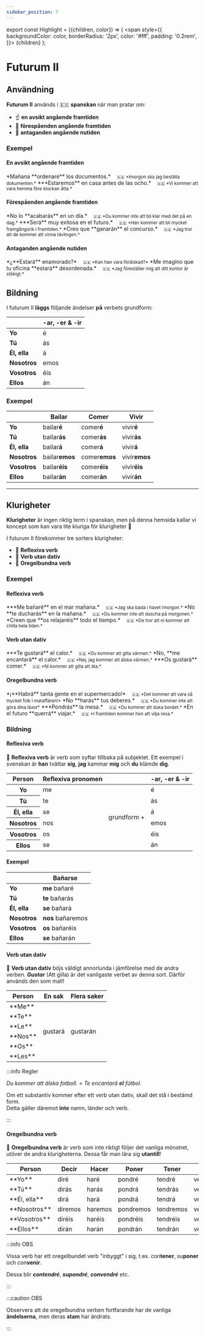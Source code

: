 ```yaml
---
sidebar_position: 7
---
```


export const Highlight = ({children, color}) => (
  <span
    style={{
      backgroundColor: color,
      borderRadius: '2px',
      color: '#fff',
      padding: '0.2rem',
    }}>
    {children}
  </span>
);

# <Highlight color="var(--highlight)">Futurum II</Highlight>

## <Highlight color="#ff4802">Användning</Highlight>

**Futurum II** används i 🇪🇸 **spanskan** när man pratar om:

- ☝️ **en avsikt angående framtiden**
- 🔮 **förespåenden angående framtiden**
- 🧐 **antaganden angående nutiden**

### <Highlight color="#ff4802">Exempel</Highlight>

#### <Highlight color="#ff4802">En avsikt angående framtiden</Highlight>
 
<div class="custom-quote">  
*Mañana **ordenaré** los documentos.*   
&nbsp;&nbsp;&nbsp;<small>🇸🇪 *Imorgon ska jag beställa dokumenten.*</small>    
***Estaremos** en casa antes de las ocho.*   
&nbsp;&nbsp;&nbsp;<small>🇸🇪 *Vi kommer att vara hemma före klockan åtta.*</small>    
</div>

#### <Highlight color="#ff4802">Förespåenden angående framtiden</Highlight>
 
<div class="custom-quote">  
*No lo **acabarás** en un día.*   
&nbsp;&nbsp;&nbsp;<small>🇸🇪 *Du kommer inte att bli klar med det på en dag.*</small>    
***Será** muy exitosa en el futuro.*    
&nbsp;&nbsp;&nbsp;<small>🇸🇪 *Han kommer att bli mycket framgångsrik i framtiden.*</small>    
*Creo que **ganarán** el concurso.*    
&nbsp;&nbsp;&nbsp;<small>🇸🇪 *Jag tror att de kommer att vinna tävlingen.*</small>
</div>

#### <Highlight color="#ff4802">Antaganden angående nutiden</Highlight>
 
<div class="custom-quote">  
*¿**Estará** enamorado?*   
&nbsp;&nbsp;&nbsp;<small>🇸🇪 *Kan han vara förälskad?*</small>    
*Me imagino que tu oficina **estará** desordenada.*    
&nbsp;&nbsp;&nbsp;<small>🇸🇪 *Jag föreställer mig att ditt kontor är stökigt.*</small>        
</div>

## <Highlight color="#ff4802">Bildning</Highlight>

I futurum II **läggs** följande ändelser **på** verbets grundform:

|       | -ar, -er & -ir   | 
| ----- | ----- | 
| **Yo**    | é     |   
| **Tú**    | ás    | 
| **Él, ella**    | á     | 
| **Nosotros**    | emos     | 
| **Vosotros**    | éis     |
| **Ellos**    | án     | 

### <Highlight color="#ff4802">Exempel</Highlight>

|       | Bailar   | Comer   | Vivir   |
| ----- | ----- | ----- | ----- |
| **Yo**    | bailar**é**     | comer**é**     | vivir**é**     |
| **Tú**    | bailar**ás**    | comer**ás**    | vivir**ás**    |
| **Él, ella**    | bailar**á**     | comer**á**     | vivir**á**     |
| **Nosotros**    | bailar**emos**     | comer**emos**     | vivir**emos**     |
| **Vosotros**    | bailar**éis**     | comer**éis**     | vivir**éis**     |
| **Ellos**    | bailar**án**     | comer**án**     | vivir**án**     |

---

## <Highlight color="#ff4802">Klurigheter</Highlight>

**Klurigheter** är ingen riktig term i spanskan, men på denna hemsida kallar vi koncept som kan vara lite kluriga för klurigheter 🥸

I futurum II förekommer tre sorters klurigheter:

- 🦺 **Reflexiva verb**
- 💩 **Verb utan dativ**
- 🖕 **Oregelbundna verb**

### <Highlight color="#ff4802">Exempel</Highlight>

#### <Highlight color="#ff4802">Reflexiva verb</Highlight>
 
<div class="custom-quote">  
***Me bañaré** en el mar mañana.*   
&nbsp;&nbsp;&nbsp;<small>🇸🇪 *Jag ska bada i havet imorgon.*</small>    
*No **te ducharás** en la mañana.*   
&nbsp;&nbsp;&nbsp;<small>🇸🇪 *Du kommer inte att duscha på morgonen.*</small>    
*Creen que **os relajaréis** todo el tiempo.*   
&nbsp;&nbsp;&nbsp;<small>🇸🇪 *De tror att ni kommer att chilla hela tiden.*</small> 
</div>

#### <Highlight color="#ff4802">Verb utan dativ</Highlight>
 
<div class="custom-quote">  
***Te gustará** el calor.*   
&nbsp;&nbsp;&nbsp;<small>🇸🇪 *Du kommer att gilla värmen.*</small>    
*No, **me encantará** el calor.*   
&nbsp;&nbsp;&nbsp;<small>🇸🇪 *Nej, jag kommer att älska värmen.*</small>   
***Os gustará** comer.*   
&nbsp;&nbsp;&nbsp;<small>🇸🇪 *Ni kommer att gilla att äta.*</small>      
</div>

#### <Highlight color="#ff4802">Oregelbundna verb</Highlight>
 
<div class="custom-quote">  
*¡**Habrá** tanta gente en el supermercado!*   
&nbsp;&nbsp;&nbsp;<small>🇸🇪 *Det kommer att vara så mycket folk i mataffären!*</small>    
*No **harás** tus deberes.*   
&nbsp;&nbsp;&nbsp;<small>🇸🇪 *Du kommer inte att göra dina läxor*</small>    
***Pondrás** la mesa.*   
&nbsp;&nbsp;&nbsp;<small>🇸🇪 *Du kommer att duka bordet.*</small>    
*En el futuro **querrá** viajar.*    
&nbsp;&nbsp;&nbsp;<small>🇸🇪 *I framtiden kommer hon att vilja resa.*</small>  
</div>

### <Highlight color="#ff4802">Bildning</Highlight>

#### <Highlight color="#ff4802">Reflexiva verb</Highlight>

🦺 **Reflexiva verb** är verb som syftar tillbaka på subjektet. Ett exempel i svenskan är **han** tvättar **sig**, **jag** kammar **mig** och **du** klämde **dig**. 

<table>
  <thead>
    <tr>
      <th> Person</th>
      <th> Reflexiva pronomen</th>
      <th> </th>
      <th> -ar, -er & -ir</th>
    </tr>
  </thead>
  <tbody>
    <tr>
      <th> Yo</th>
      <td> me</td>
      <td rowspan="6">grundform +</td>
      <td> é</td>
    </tr>
    <tr>
      <th> Tú</th>
      <td> te</td>
      <td> ás</td>
    </tr>
    <tr>
      <th> Él, ella</th>
      <td> se</td>
      <td> á</td>
    </tr>
    <tr>
      <th> Nosotros</th>
      <td> nos</td>
      <td> emos</td>
    </tr>
    <tr>
      <th> Vosotros</th>
      <td> os</td>
      <td> éis</td>
    </tr>
    <tr>
      <th> Ellos</th>
      <td> se</td>
      <td> án</td>
    </tr>
  </tbody>
</table>

#### <Highlight color="#ff4802">Exempel</Highlight>

|                  | Bañar**se**      | 
| ---------------- | ---------------- |
| **Yo**           | **me** bañaré      | 
| **Tú**           | **te** bañarás   |
| **Él, ella**     | **se** bañará      |
| **Nosotros**     | **nos** bañaremos  |   
| **Vosotros**     | **os** bañaréis |
| **Ellos**        | **se** bañarán  | 

#### <Highlight color="#ff4802">Verb utan dativ</Highlight>

💩 **Verb utan dativ** böjs väldigt annorlunda i jämförelse med de andra verben. ***Gustar*** (Att gilla) är det vanligaste verbet av denna sort. Därför används den som mall!

<table>
  <thead>
    <tr>
      <th> Person</th>
      <th> En sak</th>
      <th> Flera saker</th>
    </tr>
  </thead>
  <tbody>
    <tr>
      <td>**Me**</td>
      <td rowspan="6">gustará</td>
      <td rowspan="6">gustarán</td>
    </tr>
    <tr>
      <td>**Te**</td>
    </tr>
    <tr>
      <td>**Le**</td>
    </tr>
    <tr>
      <td>**Nos**</td>
    </tr>
    <tr>
      <td>**Os**</td>
    </tr>
    <tr>
      <td>**Les**</td>
    </tr>
  </tbody>
</table>

:::info Regler

*Du kommer att älska fotboll.* = *Te encantará **el** fútbol.*

Om ett substantiv kommer efter ett verb utan dativ, skall det stå i bestämd form.     
Detta gäller däremot **inte** namn, länder och verb.

:::

#### <Highlight color="#ff4802">Oregelbundna verb</Highlight>

🖕 **Oregelbundna verb** är verb som inte riktigt följer det vanliga mönstret, utöver de andra klurigheterna. Dessa får man lära sig **utantill**! 

<table>
  <thead>
    <tr>
      <th> Person</th>
      <th> Decir</th>
      <th> Hacer</th>
      <th> Poner</th>
      <th> Tener</th>
      <th> Venir</th>
      <th> Saber</th>
      <th> Haber</th>
      <th> Salir</th>
      <th> Valer</th>
      <th> Poder</th>
      <th> Querer</th>
      <th> Caber</th>
      <th> Oír</th>
    </tr>
  </thead>
  <tbody>
    <tr>
      <td>**Yo**</td>
      <td><span style={{color: 'red'}}>diré</span></td>
      <td><span style={{color: 'red'}}>haré</span></td>
      <td><span style={{color: 'red'}}>pondré</span></td>
      <td><span style={{color: 'red'}}>tendré</span></td>
      <td><span style={{color: 'red'}}>vendré</span></td>
      <td><span style={{color: 'red'}}>sabré</span></td>
      <td><span style={{color: 'red'}}>habré</span></td>
      <td><span style={{color: 'red'}}>saldré</span></td>
      <td><span style={{color: 'red'}}>valdré</span></td>
      <td><span style={{color: 'red'}}>podré</span></td>
      <td><span style={{color: 'red'}}>querré</span></td>
      <td><span style={{color: 'red'}}>cabré</span></td>
      <td><span style={{color: 'red'}}>oiré</span></td>
    </tr>
    <tr>
      <td>**Tú**</td>
      <td><span style={{color: 'red'}}>dirás</span></td>
      <td><span style={{color: 'red'}}>harás</span></td>
      <td><span style={{color: 'red'}}>pondrá</span></td>
      <td><span style={{color: 'red'}}>tendrás</span></td>
      <td><span style={{color: 'red'}}>vendrás</span></td>
      <td><span style={{color: 'red'}}>sabrás</span></td>
      <td><span style={{color: 'red'}}>habrás</span></td>
      <td><span style={{color: 'red'}}>saldrás</span></td>
      <td><span style={{color: 'red'}}>valdrás</span></td>
      <td><span style={{color: 'red'}}>podrás</span></td>
      <td><span style={{color: 'red'}}>querrás</span></td>
      <td><span style={{color: 'red'}}>cabrás</span></td>
      <td><span style={{color: 'red'}}>oirás</span></td>
    </tr>
    <tr>
      <td>**Él, ella**</td>
      <td><span style={{color: 'red'}}>dirá</span></td>
      <td><span style={{color: 'red'}}>hará</span></td>
      <td><span style={{color: 'red'}}>pondrá</span></td>
      <td><span style={{color: 'red'}}>tendrá</span></td>
      <td><span style={{color: 'red'}}>vendrá</span></td>
      <td><span style={{color: 'red'}}>sabrá</span></td>
      <td><span style={{color: 'red'}}>habrá</span></td>
      <td><span style={{color: 'red'}}>saldrá</span></td>
      <td><span style={{color: 'red'}}>valdrá</span></td>
      <td><span style={{color: 'red'}}>podrá</span></td>
      <td><span style={{color: 'red'}}>querrá</span></td>
      <td><span style={{color: 'red'}}>cabrá</span></td>
      <td><span style={{color: 'red'}}>oirá</span></td>
    </tr>
    <tr>
      <td>**Nosotros**</td>
      <td><span style={{color: 'red'}}>diremos</span></td>
      <td><span style={{color: 'red'}}>haremos</span></td>
      <td><span style={{color: 'red'}}>pondremos</span></td>
      <td><span style={{color: 'red'}}>tendremos</span></td>
      <td><span style={{color: 'red'}}>vendremos</span></td>
      <td><span style={{color: 'red'}}>sabremos</span></td>
      <td><span style={{color: 'red'}}>habremos</span></td>
      <td><span style={{color: 'red'}}>saldremos</span></td>
      <td><span style={{color: 'red'}}>valdremos</span></td>
      <td><span style={{color: 'red'}}>podremos</span></td>
      <td><span style={{color: 'red'}}>querremos</span></td>
      <td><span style={{color: 'red'}}>cabremos</span></td>
      <td><span style={{color: 'red'}}>oiremos</span></td>
    </tr>
    <tr>
      <td>**Vosotros**</td>
      <td><span style={{color: 'red'}}>diréis</span></td>
      <td><span style={{color: 'red'}}>haréis</span></td>
      <td><span style={{color: 'red'}}>pondréis</span></td>
      <td><span style={{color: 'red'}}>tendréis</span></td>
      <td><span style={{color: 'red'}}>vendréis</span></td>
      <td><span style={{color: 'red'}}>sabréis</span></td>
      <td><span style={{color: 'red'}}>habréis</span></td>
      <td><span style={{color: 'red'}}>saldréis</span></td>
      <td><span style={{color: 'red'}}>valdréis</span></td>
      <td><span style={{color: 'red'}}>podréis</span></td>
      <td><span style={{color: 'red'}}>querréis</span></td>
      <td><span style={{color: 'red'}}>cabréis</span></td>
      <td><span style={{color: 'red'}}>oiréis</span></td>
    </tr>
    <tr>
      <td>**Ellos**</td>
      <td><span style={{color: 'red'}}>dirán</span></td>
      <td><span style={{color: 'red'}}>harán</span></td>
      <td><span style={{color: 'red'}}>pondrán</span></td>
      <td><span style={{color: 'red'}}>tendrán</span></td>
      <td><span style={{color: 'red'}}>vendrán</span></td>
      <td><span style={{color: 'red'}}>sabrán</span></td>
      <td><span style={{color: 'red'}}>habrán</span></td>
      <td><span style={{color: 'red'}}>saldrán</span></td>
      <td><span style={{color: 'red'}}>valdrán</span></td>
      <td><span style={{color: 'red'}}>podrán</span></td>
      <td><span style={{color: 'red'}}>querrán</span></td>
      <td><span style={{color: 'red'}}>cabrán</span></td>
      <td><span style={{color: 'red'}}>oirán</span></td>
    </tr>
  </tbody>
</table>

:::info OBS

Vissa verb har ett oregelbundet verb "inbyggt" i sig, t.ex. con**tener**, su**poner** och con**venir**.

Dessa blir ***contendré***, ***supondré***, ***convendré*** etc.

:::

:::caution OBS

Observera att de oregelbundna verben fortfarande har de vanliga **ändelserna**, men deras **stam** har ändrats.

:::

